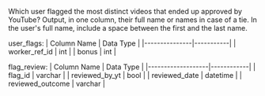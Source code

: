 Which user flagged the most distinct videos that ended up approved by YouTube? Output, in one column, their full name or names in case of a tie. 
In the user's full name, include a space between the first and the last name.

user_flags:
| Column Name   | Data Type |
|---------------|-----------|
| worker_ref_id | int       |
| bonus         | int       |

flag_review:
| Column Name       | Data Type  |
|-------------------|------------|
| flag_id           | varchar    |
| reviewed_by_yt    | bool       |
| reviewed_date     | datetime   |
| reviewed_outcome  | varchar    |

```

```
